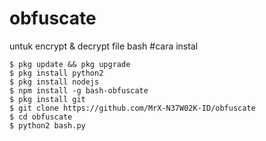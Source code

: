 # obfuscate
untuk encrypt &amp; decrypt file bash
#cara instal
```
$ pkg update && pkg upgrade
$ pkg install python2
$ pkg install nodejs
$ npm install -g bash-obfuscate
$ pkg install git
$ git clone https://github.com/MrX-N37W02K-ID/obfuscate
$ cd obfuscate
$ python2 bash.py
```
